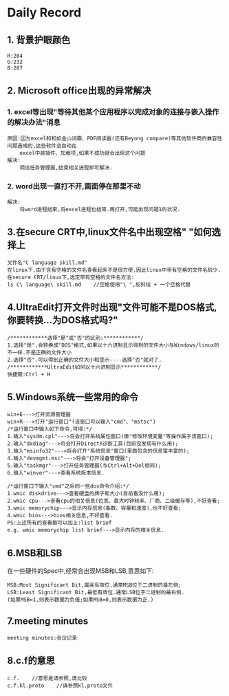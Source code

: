 # Daily Record

## 1. 背景护眼颜色

	R:204
	G:232
	B:207

## 2. Microsoft office出现的异常解决
	
### 1. excel等出现"等待其他某个应用程序以完成对象的连接与嵌入操作的解决办法"消息

	原因:因为excel和和如金山词霸、PDF阅读器(还有Beyong compare)等其他软件商的兼容性问题造成的,这些软件会自动在
		excel中装插件、加载项,如果不成功就会出现这个问题
	解决:
		调出任务管理器,结束相关进程即可解决.

### 2. word出现一直打不开,画面停在那里不动

	解决:
		将word进程结束,将excel进程也结束.再打开,可能出现问题1的状况.

## 3.在secure CRT中,linux文件名中出现空格" "如何选择上

	文件名"C language skill.md"
	在linux下,由于含有空格的文件名查看起来不是很方便,因此linux中带有空格的文件名较少.
	在secure CRT/linux下,选定带有空格的文件名方法:
	ls C\ language\ skill.md	//空格使用"\ ",反斜线 + 一个空格代替

## 4.UltraEdit打开文件时出现"文件可能不是DOS格式,你要转换...为DOS格式吗?"

	/************选择"是"或"否"的区别:************/
	1.选择"是",会转换成"DOS"格式,如果以十六进制显示得到的文件大小与Windows/linux的不一样.不是正确的文件大小
	2.选择"否".可以得到正确的文件大小和显示----选择"否"就对了.
	/************UltraEdit如何以十六进制显示************/
	快捷键:Ctrl + H

## 5.Windows系统一些常用的命令

	win+E--->打开资源管理器
	win+R--->打开"运行窗口"(该窗口可以输入"cmd"、"mstsc")
	/*运行窗口中输入如下命令,可得:*/
	1.输入"sysdm.cpl"--->将会打开系统属性窗口(像"修改环境变量"等操作属于该窗口);
	2.输入"dxdiag"--->将会打开DirectX诊断工具(目前没发现有什么用);
	3.输入"msinfo32"--->将会打开"系统信息"窗口(里面包含的信息蛮丰富的);
	4.输入"devmgmt.msc"--->将会"打开设备管理器";
	5.输入"taskmgr"--->打开任务管理器(与Ctrl+Alt+Del相同);
	6.输入"winver"--->查看系统版本信息.

	/*运行窗口下输入"cmd"之后的一些dos命令介绍:*/
	1.wmic diskdrive--->查看硬盘的牌子和大小(目前看没什么用);
	2.wmic cpu--->查看cpu的相关信息(位宽、最大时钟频率、厂商、二级缓存等),不好查看;
	3.wmic memorychip--->显示内存信息(条数、容量和速度),也不好查看;
	4.wmic bios--->bios相关信息,不好查看.
	PS:上述所有的查看都可以加上:list brief
	e.g. wmic memorychip list brief--->显示内存的相关信息.

## 6.MSB和LSB

在一些硬件的Spec中,经常会出现MSB和LSB,意思如下:

	MSB:Most Significant Bit,最高有效位.通常MSB位于二进制的最左侧;
	LSB:Least Significant Bit,最低有效位.通常LSB位于二进制的最右侧.
	(如果MSB=1,则表示数据为负值;如果MSB=0,则表示数据为正.)
	
## 7.meeting minutes

	meeting minutes:会议记录

## 8.c.f的意思

	c.f.	//意思是请参照,请比较
	c.f.kl.proto	//请参照kl.proto文件





	